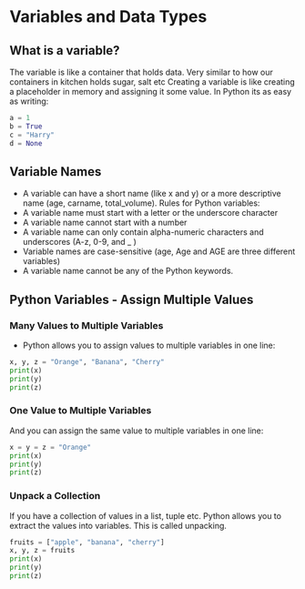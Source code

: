 #  Variables and Data Types
## What is a variable?
The variable is like a container that holds data. Very similar to how our containers in kitchen holds sugar, salt etc
Creating a variable is like creating a placeholder in memory and assigning it some value. In Python its as easy as writing:
```python
a = 1
b = True
c = "Harry"
d = None
```

##  Variable Names
+ A variable can have a short name (like x and y) or a more descriptive name (age, carname, total_volume). Rules for Python variables:
+ A variable name must start with a letter or the underscore character
+ A variable name cannot start with a number
+ A variable name can only contain alpha-numeric characters and underscores (A-z, 0-9, and _ )
+ Variable names are case-sensitive (age, Age and AGE are three different variables)
+ A variable name cannot be any of the Python keywords.

## Python Variables - Assign Multiple Values
###  Many Values to Multiple Variables
+ Python allows you to assign values to multiple variables in one line:
```python
x, y, z = "Orange", "Banana", "Cherry"
print(x)
print(y)
print(z)

```

### One Value to Multiple Variables
And you can assign the same value to multiple variables in one line:
```python
x = y = z = "Orange"
print(x)
print(y)
print(z)
```

### Unpack a Collection
If you have a collection of values in a list, tuple etc. Python allows you to extract the values into variables. This is called unpacking.

```python
fruits = ["apple", "banana", "cherry"]
x, y, z = fruits
print(x)
print(y)
print(z)

```

























